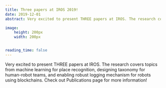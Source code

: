 ```yaml
---
title: Three papers at IROS 2019!
date: 2019-12-01
abstract: Very excited to present THREE papers at IROS. The research covers topics from machine learning for place recognition, designing taxonomy for human-robot teams, and enabling robust logging mechanism for robots using blockchains. Check out Publications page for more information!

image:
    height: 200px
    width: 200px


reading_time: false
---
```



<!--more-->
Very excited to present THREE papers at IROS. The research covers topics from machine learning for place recognition, designing taxonomy for human-robot teams, and enabling robust logging mechanism for robots using blockchains. Check out Publications page for more information!

